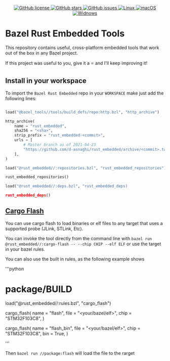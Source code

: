 <p align="center">

<a href="https://github.com/d-asnaghi/bazel-rust-embedded/blob/master/LICENSE">
    <img alt="GitHub license" src="https://img.shields.io/github/license/d-asnaghi/bazel-rust-embedded?color=success">
</a>

<a href="https://github.com/d-asnaghi/bazel-rust-embedded/stargazers">
    <img alt="GitHub stars" src="https://img.shields.io/github/stars/d-asnaghi/bazel-rust-embedded?color=success">
</a>

<a href="https://github.com/d-asnaghi/bazel-rust-embedded/issues">
    <img alt="GitHub issues" src="https://img.shields.io/github/issues/d-asnaghi/bazel-rust-embedded">
</a>

<a href="https://github.com/d-asnaghi/bazel-rust-embedded/actions">
    <img alt="Linux" src="https://github.com/d-asnaghi/bazel-rust-embedded/workflows/Linux/badge.svg">
</a>

<a href="https://github.com/d-asnaghi/bazel-rust-embedded/actions">
    <img alt="macOS" src="https://github.com/d-asnaghi/bazel-rust-embedded/workflows/macOS/badge.svg">
</a>

<a href="https://github.com/d-asnaghi/bazel-rust-embedded/actions">
    <img alt="Widnows" src="https://github.com/d-asnaghi/bazel-rust-embedded/workflows/Windows/badge.svg">
</a>

</p>

# Bazel Rust Embedded Tools

This repository contains useful, cross-platform embedded tools that work out of the box in any Bazel project.

If this project was useful to you, give it a ⭐️ and I'll keep improving it!

## Install in your workspace

To import the `Bazel Rust Embedded` repo in your `WORKSPACE` make just add the following lines:

```python

load("@bazel_tools//tools/build_defs/repo:http.bzl", "http_archive")

http_archive(
    name = "rust_embedded",
    sha256 = "<sha>",
    strip_prefix = "rust_embedded-<commit>",
    urls = [
        # Master branch as of 2021-04-23
        "https://github.com/d-asnaghi/rust_embedded/archive/<commit>.tar.gz",
    ],
)

load("@rust_embedded//:repositories.bzl", "rust_embedded_repositories")

rust_embedded_repositories()

load("@rust_embedded//:deps.bzl", "rust_embedded_deps)

rust_embedded_deps()

```

## [Cargo Flash](https://crates.io/crates/cargo-flash)

You can use cargo flash to load binaries or elf files to any target that uses a supported probe (JLink, STLink, Etc).

You can invoke the tool directly from the command line with `bazel run @rust_embedded//:cargo-flash -- --chip CHIP --elf ELF` or use the target in your bazel rules.

You can also use the built in rules, as the following example shows

'''python
# package/BUILD

load("@rust_embedded//:rules.bzl", "cargo_flash")

cargo_flash(
    name = "flash",
    file = "<your/bazel/elf>",
    chip = "STM32F103C8",
)

cargo_flash(
    name = "flash_bin",
    file = "<your/bazel/elf>",
    chip = "STM32F103C8",
    bin = True,
)

'''

Then `bazel run //package:flash` will load the file to the rarget


